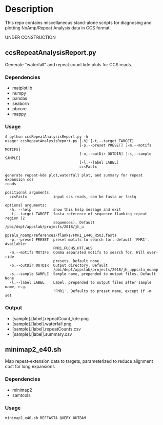 # Description
This repo contains miscellaneous stand-alone scripts for diagnosing and plotting NoAmp/Repeat Analysis data in CCS format.

UNDER CONSTRUCTION

## ccsRepeatAnalysisReport.py
Generate "waterfall" and repeat count kde plots for CCS reads.  
### Dependencies
 - matplotlib
 - numpy
 - pandas
 - seaborn
 - pbcore
 - mappy
### Usage
    $ python ccsRepeatAnalysisReport.py -h
    usage: ccsRepeatAnalysisReport.py [-h] [-t,--target TARGET]
                                      [-p,--preset PRESET] [-m,--motifs MOTIFS]
                                      [-o,--outDir OUTDIR] [-s,--sample SAMPLE]
                                      [-l,--label LABEL]
                                      ccsFastx
    
    generate repeat-kde plot,waterfall plot, and summary for repeat expansion ccs
    reads
    
    positional arguments:
      ccsFastx            input ccs reads, can be fasta or fastq
    
    optional arguments:
      -h, --help          show this help message and exit
      -t,--target TARGET  fasta reference of sequence flanking repeat region (2
                          sequences). Default /pbi/dept/appslab/projects/2018/jh_u
                          ppsala_noamp/references/flanks/FMR1_L446_R503.fasta
      -p,--preset PRESET  preset motifs to search for. default 'FMR1'. Available:
                          FMR1,FUCHS,HTT,ALS
      -m,--motifs MOTIFS  Comma separated motifs to search for. Will over-ride
                          presets. Default none.
      -o,--outDir OUTDIR  Output directory. Default
                          /pbi/dept/appslab/projects/2018/jh_uppsala_noamp
      -s,--sample SAMPLE  Sample name, prepended to output files. Default None
      -l,--label LABEL    Label, prepended to output files after sample name, e.g.
                          'FMR1'. Defaults to preset name, except if -m set

### Output
 - [sample].[label].repeatCount_kde.png
 - [sample].[label].waterfall.png
 - [sample].[label].repeatCounts.csv
 - [sample].[label].summary.csv

## minimap2_e40.sh
Map repeat-extension data to targets, parameterized to reduce alignment cost for long expansions

### Dependencies
 - minimap2
 - samtools

### Usage
    minimap2_e40.sh REFFASTA QUERY OUTBAM
